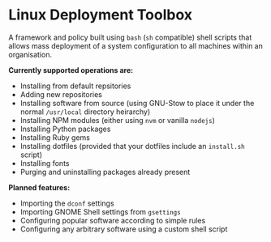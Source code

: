 # Linux Deployment Toolbox

A framework and policy built using `bash` (`sh` compatible) shell scripts that allows mass deployment of a system configuration to all machines within an organisation.

**Currently supported operations are:**

- Installing from default repsitories
- Adding new repositories
- Installing software from source (using GNU-Stow to place it under the normal `/usr/local` directory heirarchy)
- Installing NPM modules (either using `nvm` or vanilla `nodejs`)
- Installing Python packages
- Installing Ruby gems
- Installing dotfiles (provided that your dotfiles include an `install.sh` script)
- Installing fonts
- Purging and uninstalling packages already present

**Planned features:**

- Importing the `dconf` settings
- Importing GNOME Shell settings from `gsettings`
- Configuring popular software according to simple rules
- Configuring any arbitrary software using a custom shell script

